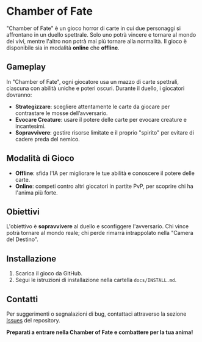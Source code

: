 # Chamber of Fate

"Chamber of Fate" è un gioco horror di carte in cui due personaggi si affrontano in un duello spettrale. Solo uno potrà vincere e tornare al mondo dei vivi, mentre l'altro non potrà mai più tornare alla normalità. Il gioco è disponibile sia in modalità **online** che **offline**.

## Gameplay
In "Chamber of Fate", ogni giocatore usa un mazzo di carte spettrali, ciascuna con abilità uniche e poteri oscuri. Durante il duello, i giocatori dovranno:
- **Strategizzare**: scegliere attentamente le carte da giocare per contrastare le mosse dell’avversario.
- **Evocare Creature**: usare il potere delle carte per evocare creature e incantesimi.
- **Sopravvivere**: gestire risorse limitate e il proprio "spirito" per evitare di cadere preda del nemico.

## Modalità di Gioco
- **Offline**: sfida l'IA per migliorare le tue abilità e conoscere il potere delle carte.
- **Online**: competi contro altri giocatori in partite PvP, per scoprire chi ha l'anima più forte.

## Obiettivi
L'obiettivo è **sopravvivere** al duello e sconfiggere l'avversario. Chi vince potrà tornare al mondo reale; chi perde rimarrà intrappolato nella "Camera del Destino".

## Installazione
1. Scarica il gioco da GitHub.
2. Segui le istruzioni di installazione nella cartella `docs/INSTALL.md`.

## Contatti
Per suggerimenti o segnalazioni di bug, contattaci attraverso la sezione [Issues](https://github.com/tuo-repo/issues) del repository.

**Preparati a entrare nella Chamber of Fate e combattere per la tua anima!**
